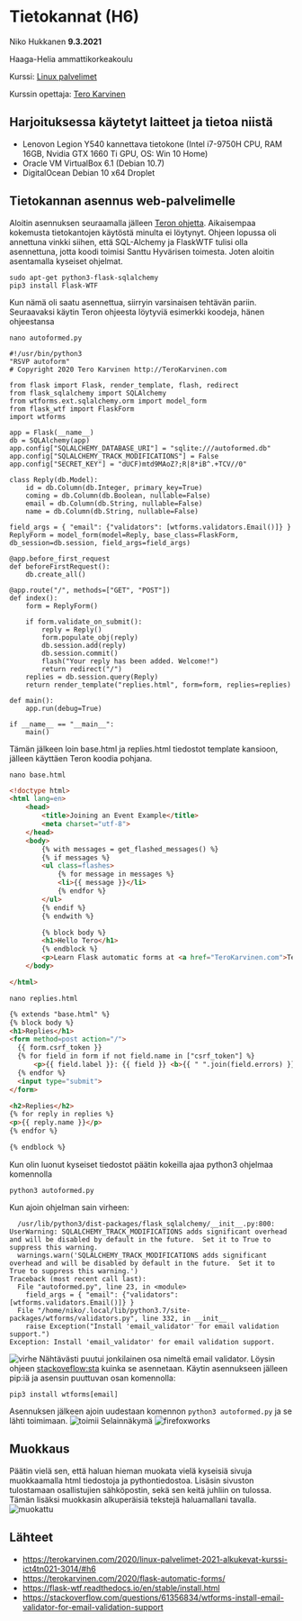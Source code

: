 # Tietokannat (H6)

  

Niko Hukkanen **9.3.2021**

  

Haaga-Helia ammattikorkeakoulu

  

Kurssi: [Linux palvelimet](https://terokarvinen.com/2020/linux-palvelimet-2021-alkukevat-kurssi-ict4tn021-3014/)

  

Kurssin opettaja: [Tero Karvinen](https://terokarvinen.com/contact)

  

## Harjoituksessa käytetyt laitteet ja tietoa niistä

  

- Lenovon Legion Y540 kannettava tietokone (Intel i7-9750H CPU, RAM 16GB, Nvidia GTX 1660 Ti GPU, OS: Win 10 Home)
- Oracle VM VirtualBox 6.1 (Debian 10.7)
- DigitalOcean Debian 10 x64 Droplet

## Tietokannan asennus web-palvelimelle
Aloitin asennuksen seuraamalla jälleen [Teron ohjetta](https://terokarvinen.com/2020/flask-automatic-forms/). Aikaisempaa kokemusta tietokantojen käytöstä minulta ei löytynyt.
Ohjeen lopussa oli annettuna vinkki siihen, että SQL-Alchemy ja FlaskWTF tulisi olla asennettuna, jotta koodi toimisi Santtu Hyvärisen toimesta.
Joten aloitin asentamalla kyseiset ohjelmat.

    sudo apt-get python3-flask-sqlalchemy
    pip3 install Flask-WTF
Kun nämä oli saatu asennettua, siirryin varsinaisen tehtävän pariin.
Seuraavaksi käytin Teron ohjeesta löytyviä esimerkki koodeja, hänen ohjeestansa

    nano autoformed.py

```python3
#!/usr/bin/python3
"RSVP autoform"
# Copyright 2020 Tero Karvinen http://TeroKarvinen.com

from flask import Flask, render_template, flash, redirect
from flask_sqlalchemy import SQLAlchemy
from wtforms.ext.sqlalchemy.orm import model_form
from flask_wtf import FlaskForm
import wtforms

app = Flask(__name__)
db = SQLAlchemy(app)
app.config["SQLALCHEMY_DATABASE_URI"] = "sqlite:///autoformed.db"
app.config["SQLALCHEMY_TRACK_MODIFICATIONS"] = False
app.config["SECRET_KEY"] = "dUCF)mtd9MAoZ?;R|8*iB^.+TCV//0"

class Reply(db.Model):
	id = db.Column(db.Integer, primary_key=True)
	coming = db.Column(db.Boolean, nullable=False)
	email = db.Column(db.String, nullable=False)
	name = db.Column(db.String, nullable=False)

field_args = { "email": {"validators": [wtforms.validators.Email()]} }
ReplyForm = model_form(model=Reply, base_class=FlaskForm, db_session=db.session, field_args=field_args)

@app.before_first_request
def beforeFirstRequest():
	db.create_all()

@app.route("/", methods=["GET", "POST"])
def index():
	form = ReplyForm()

	if form.validate_on_submit():
		reply = Reply()
		form.populate_obj(reply)
		db.session.add(reply)
		db.session.commit()
		flash("Your reply has been added. Welcome!")
		return redirect("/")
	replies = db.session.query(Reply)
	return render_template("replies.html", form=form, replies=replies)

def main():
	app.run(debug=True)

if __name__ == "__main__":
	main()

```
Tämän jälkeen loin base.html ja replies.html tiedostot template kansioon, jälleen käyttäen Teron koodia pohjana.

    nano base.html
```html
<!doctype html>
<html lang=en>
	<head>
		<title>Joining an Event Example</title>
		<meta charset="utf-8">
	</head>
	<body>
		{% with messages = get_flashed_messages() %}
		{% if messages %}
		<ul class=flashes>
			{% for message in messages %}
			<li>{{ message }}</li>
			{% endfor %}
		</ul>
		{% endif %}
		{% endwith %}

		{% block body %}
		<h1>Hello Tero</h1>
		{% endblock %}
		<p>Learn Flask automatic forms at <a href="TeroKarvinen.com">TeroKarvinen.com</a>
	</body>

</html>
```

    nano replies.html
  ```html
{% extends "base.html" %}
{% block body %}
<h1>Replies</h1>
<form method=post action="/">
	{{ form.csrf_token }}
	{% for field in form if not field.name in ["csrf_token"] %}
		<p>{{ field.label }}: {{ field }} <b>{{ " ".join(field.errors) }}</b></p>
	{% endfor %}
	<input type="submit">
</form>

<h2>Replies</h2>
{% for reply in replies %}
<p>{{ reply.name }}</p>
{% endfor %}

{% endblock %}
```
Kun olin luonut kyseiset tiedostot päätin kokeilla ajaa python3 ohjelmaa komennolla

    python3 autoformed.py
  Kun ajoin ohjelman sain virheen:  

      /usr/lib/python3/dist-packages/flask_sqlalchemy/__init__.py:800: UserWarning: SQLALCHEMY_TRACK_MODIFICATIONS adds significant overhead and will be disabled by default in the future.  Set it to True to suppress this warning.
      warnings.warn('SQLALCHEMY_TRACK_MODIFICATIONS adds significant overhead and will be disabled by default in the future.  Set it to True to suppress this warning.')
    Traceback (most recent call last):
      File "autoformed.py", line 23, in <module>
        field_args = { "email": {"validators": [wtforms.validators.Email()]} }
      File "/home/niko/.local/lib/python3.7/site-packages/wtforms/validators.py", line 332, in __init__
        raise Exception("Install 'email_validator' for email validation support.")
    Exception: Install 'email_validator' for email validation support.

  
![virhe](https://github.com/nikhuk/linuxpalvelimet/blob/main/assets/h6/virhe.PNG?raw=true)
Nähtävästi puutui jonkilainen osa nimeltä email validator. Löysin ohjeen [stackoveflow:sta](https://stackoverflow.com/questions/61356834/wtforms-install-email-validator-for-email-validation-support) kuinka se asennetaan.
Käytin asennukseen jälleen pip:iä ja asensin puuttuvan osan komennolla:
```
pip3 install wtforms[email]
```
Asennuksen jälkeen ajoin uudestaan komennon `python3 autoformed.py` ja se lähti toimimaan.
![toimii](https://github.com/nikhuk/linuxpalvelimet/blob/main/assets/h6/toimii.PNG?raw=true)
Selainnäkymä
![firefoxworks](https://github.com/nikhuk/linuxpalvelimet/blob/4964e84af17976bc0c488ba9b73b624702916073/assets/h6/toimiifirefox.PNG?raw=true)

## Muokkaus
Päätin vielä sen, että haluan hieman muokata vielä kyseisiä sivuja muokkaamalla html tiedostoja ja pythontiedostoa.
Lisäsin sivuston tulostamaan osallistujien sähköpostin, sekä sen keitä juhliin on tulossa. Tämän lisäksi muokkasin alkuperäisiä tekstejä haluamallani tavalla.
![muokattu](https://github.com/nikhuk/linuxpalvelimet/blob/main/assets/h6/muokattu.PNG?raw=true)


## Lähteet

 - https://terokarvinen.com/2020/linux-palvelimet-2021-alkukevat-kurssi-ict4tn021-3014/#h6
 - https://terokarvinen.com/2020/flask-automatic-forms/
 - https://flask-wtf.readthedocs.io/en/stable/install.html
 - https://stackoverflow.com/questions/61356834/wtforms-install-email-validator-for-email-validation-support
